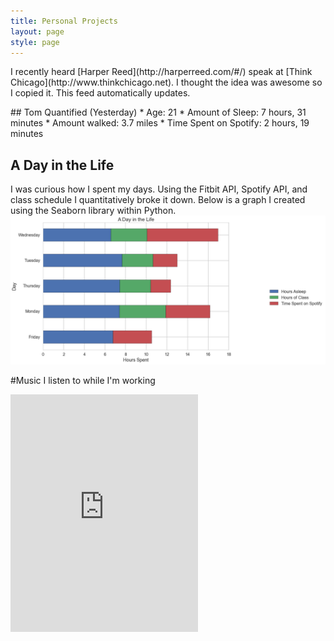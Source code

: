 ```yaml
---
title: Personal Projects
layout: page
style: page
---
```



<p>I recently heard [Harper Reed](http://harperreed.com/#/) speak at [Think Chicago](http://www.thinkchicago.net). I thought the idea was awesome so I copied it. This feed automatically updates. </p>
## Tom Quantified (Yesterday)
* Age: 21
* Amount of Sleep: 7 hours, 31 minutes
* Amount walked: 3.7 miles 
* Time Spent on Spotify: 2 hours, 19 minutes


## A Day in the Life

<p> I was curious how I spent my days. Using the Fitbit API, Spotify API, and class schedule I quantitatively broke it down. Below is a graph I created using the Seaborn library within Python.  
	<img src="public/img/unknown.jpg" alt="Fun" >
</p>


#Music I listen to while I'm working

<iframe src="https://embed.spotify.com/?uri=spotify:track:2mP19NOAs1eNi9o6K8ngwt" width="300" height="380" frameborder="0" allowtransparency="true"></iframe>

